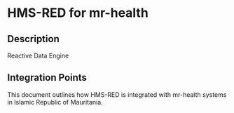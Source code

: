 # HMS-RED for mr-health

## Description

Reactive Data Engine

## Integration Points

This document outlines how HMS-RED is integrated with mr-health systems in Islamic Republic of Mauritania.
